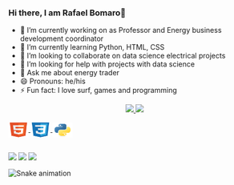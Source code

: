 ### Hi there, I am Rafael Bomaro👋

- 🔭 I’m currently working on as Professor and Energy business development coordinator
- 🌱 I’m currently learning Python, HTML, CSS
- 👯 I’m looking to collaborate on data science electrical projects
- 🤔 I’m looking for help with projects with data science 
- 💬 Ask me about energy trader
- 😄 Pronouns: he/his
- ⚡ Fun fact: I love surf, games and programming 


<div align="center">
  <a href="https://github.com/bomaro">
  <img height="150em" src="https://github-readme-stats.vercel.app/api?username=bomaro&show_icons=true&theme=vue&include_all_commits=true&count_private=true"/>
  <img height="90em" src="https://github-readme-stats.vercel.app/api/top-langs/?username=bomaro&layout=compact&langs_count=7&theme=vue"/>
</div>

<div style="display: inline_block"><br>
  <img align="center" alt="Bomaro-HTML" height="30" width="40" src="https://raw.githubusercontent.com/devicons/devicon/master/icons/html5/html5-original.svg">
  <img align="center" alt="Bomaro-CSS" height="30" width="40" src="https://raw.githubusercontent.com/devicons/devicon/master/icons/css3/css3-original.svg">
  <img align="center" alt="Bomaro-Python" height="30" width="40" src="https://raw.githubusercontent.com/devicons/devicon/master/icons/python/python-original.svg">
</div>

##

<div>
  <a href="https://instagram.com/rafaelbomaro" target="_blank"><img src="https://img.shields.io/badge/-Instagram-%23E4405F?style=for-the-badge&logo=instagram&logoColor=white" target="_blank"></a>
  <a href = "mailto:rafaelbomaro@gmail.com"><img src="https://img.shields.io/badge/-Gmail-%23333?style=for-the-badge&logo=gmail&logoColor=red" target="_blank"></a>
  <a href="https://www.linkedin.com/in/rafael-bomaro-22408174" target="_blank"><img src="https://img.shields.io/badge/-LinkedIn-%230077B5?style=for-the-badge&logo=linkedin&logoColor=white" target="_blank"></a> 
</div>

![Snake animation](https://github.com/bomaro/bomaro/blob/output/github-contribution-grid-snake.svg)
 
